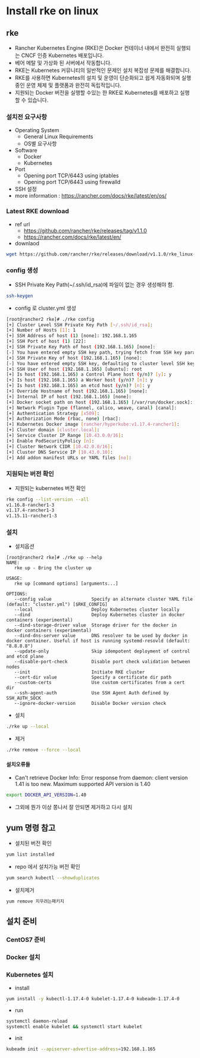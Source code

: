 # Install rke on linux

## rke
- Rancher Kubernetes Engine (RKE)은 Docker 컨테이너 내에서 완전히 실행되는 CNCF 인증 Kubernetes 배포입니다.
- 베어 메탈 및 가상화 된 서버에서 작동합니다.
- RKE는 Kubernetes 커뮤니티의 일반적인 문제인 설치 복잡성 문제를 해결합니다.
- RKE를 사용하면 Kubernetes의 설치 및 운영이 단순화되고 쉽게 자동화되며 실행중인 운영 체제 및 플랫폼과 완전히 독립적입니다.
- 지원되는 Docker 버전을 실행할 수있는 한 RKE로 Kubernetes를 배포하고 실행할 수 있습니다.

### 설치전 요구사항
- Operating System
  - General Linux Requirements
  - OS별 요구사항
- Software
  - Docker
  - Kubernetes
- Port
  - Opening port TCP/6443 using iptables
  - Opening port TCP/6443 using firewalld
- SSH 설정
- more information : https://rancher.com/docs/rke/latest/en/os/

### Latest RKE download
- ref url
  - https://github.com/rancher/rke/releases/tag/v1.1.0
  - https://rancher.com/docs/rke/latest/en/
- downlaod
```bash
wget https://github.com/rancher/rke/releases/download/v1.1.0/rke_linux-amd64
```

### config 생성
- SSH Private Key Path(~/.ssh/id_rsa)에 파일이 없는 경우 생성해야 함.
```bash
ssh-keygen
```
- config 로 cluster.yml 생성
```bash
[root@rancher2 rke]# ./rke config
[+] Cluster Level SSH Private Key Path [~/.ssh/id_rsa]:
[+] Number of Hosts [1]: 1
[+] SSH Address of host (1) [none]: 192.168.1.165
[+] SSH Port of host (1) [22]:
[+] SSH Private Key Path of host (192.168.1.165) [none]:
[-] You have entered empty SSH key path, trying fetch from SSH key parameter
[+] SSH Private Key of host (192.168.1.165) [none]:
[-] You have entered empty SSH key, defaulting to cluster level SSH key: ~/.ssh/id_rsa
[+] SSH User of host (192.168.1.165) [ubuntu]: root
[+] Is host (192.168.1.165) a Control Plane host (y/n)? [y]: y
[+] Is host (192.168.1.165) a Worker host (y/n)? [n]: y
[+] Is host (192.168.1.165) an etcd host (y/n)? [n]: y
[+] Override Hostname of host (192.168.1.165) [none]:
[+] Internal IP of host (192.168.1.165) [none]:
[+] Docker socket path on host (192.168.1.165) [/var/run/docker.sock]:
[+] Network Plugin Type (flannel, calico, weave, canal) [canal]:
[+] Authentication Strategy [x509]:
[+] Authorization Mode (rbac, none) [rbac]:
[+] Kubernetes Docker image [rancher/hyperkube:v1.17.4-rancher1]:
[+] Cluster domain [cluster.local]:
[+] Service Cluster IP Range [10.43.0.0/16]:
[+] Enable PodSecurityPolicy [n]:
[+] Cluster Network CIDR [10.42.0.0/16]:
[+] Cluster DNS Service IP [10.43.0.10]:
[+] Add addon manifest URLs or YAML files [no]:
```
### 지원되는 버전 확인
- 지원되는 kubernetes 버전 확인
```bash
rke config --list-version --all
v1.16.8-rancher1-3
v1.17.4-rancher1-3
v1.15.11-rancher1-3
```

### 설치
- 설치옵션
```base
[root@rancher2 rke]# ./rke up --help
NAME:
   rke up - Bring the cluster up

USAGE:
   rke up [command options] [arguments...]

OPTIONS:
   --config value               Specify an alternate cluster YAML file (default: "cluster.yml") [$RKE_CONFIG]
   --local                      Deploy Kubernetes cluster locally
   --dind                       Deploy Kubernetes cluster in docker containers (experimental)
   --dind-storage-driver value  Storage driver for the docker in docker containers (experimental)
   --dind-dns-server value      DNS resolver to be used by docker in docker container. Useful if host is running systemd-resovld (default: "8.8.8.8")
   --update-only                Skip idempotent deployment of control and etcd plane
   --disable-port-check         Disable port check validation between nodes
   --init                       Initiate RKE cluster
   --cert-dir value             Specify a certificate dir path
   --custom-certs               Use custom certificates from a cert dir
   --ssh-agent-auth             Use SSH Agent Auth defined by SSH_AUTH_SOCK
   --ignore-docker-version      Disable Docker version check
```
- 설치
```bash
./rke up --local
```
- 제거
```bash
./rke remove --force --local
```

#### 설치오류들
- Can't retrieve Docker Info: Error response from daemon: client version 1.41 is too new. Maximum supported API version is 1.40
```bash
export DOCKER_API_VERSION=1.40
```
- 그외에 뭔가 이상 쫑나서 잘 안되면 제거하고 다시 설치

## yum 명령 참고
- 설치된 버전 확인
```bash
yum list installed
```
- repo 에서 설치가능 버전 확인
```bash
yum search kubectl --showduplicates 
```
- 설치제거
```bash
yum remove 지우려는패키지
```

## 설치 준비
### CentOS7 준비
### Docker 설치
### Kubernetes 설치
- install
```bash
yum install -y kubectl-1.17.4-0 kubelet-1.17.4-0 kubeadm-1.17.4-0
```
- run
```bash
systemctl daemon-reload
systemctl enable kubelet && systemctl start kubelet
```
- init
```bash
kubeadm init --apiserver-advertise-address=192.168.1.165
```
